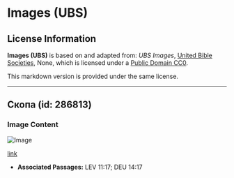 # Images (UBS)

## License Information

**Images (UBS)** is based on and adapted from: _UBS Images_, [United Bible Societies](https://unitedbiblesocieties.org/), None, which is licensed under a [Public Domain CC0](https://creativecommons.org/public-domain/cc0/).

This markdown version is provided under the same license.



--------------------------------

## Скопа (id: 286813)

### Image Content

![Image](https://cdn.aquifer.bible/aquifer-content/resources/Media/WEB-0690_osprey.jpg)

[link](https://cdn.aquifer.bible/aquifer-content/resources/Media/WEB-0690_osprey.jpg)

* **Associated Passages:** LEV 11:17; DEU 14:17

